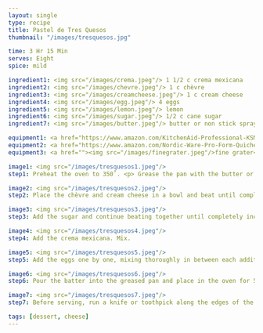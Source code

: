 ```yaml
---
layout: single
type: recipe
title: Pastel de Tres Quesos
thumbnail: "/images/tresquesos.jpg"

time: 3 Hr 15 Min
serves: Eight
spice: mild

ingredient1: <img src="/images/crema.jpeg"/> 1 1/2 c crema mexicana
ingredient2: <img src="/images/chevre.jpeg"/> 1 c chèvre
ingredient3: <img src="/images/creamcheese.jpeg"/> 1 c cream cheese
ingredient4: <img src="/images/egg.jpeg"/> 4 eggs
ingredient5: <img src="/images/lemon.jpeg"/> lemon
ingredient6: <img src="/images/sugar.jpeg"/> 1/2 c cane sugar
ingredient7: <img src="/images/butter.jpeg"/> butter or non stick spray for greasing pan

equipment1: <a href="https://www.amazon.com/KitchenAid-Professional-KSM6573CER-Stand-Empire/dp/B009LSIVCG/ref=as_li_ss_tl?ie=UTF8&qid=1486013886&sr=8-1&keywords=kitchen+aid+stand+mixer+pro&th=1&linkCode=ll1&tag=cilalime09-20&linkId=280bf0ecc0dbb90f4051435c215f8943"> <img src="/images/mixer.jpeg"/> mixer </a>
equipment2: <a href="https://www.amazon.com/Nordic-Ware-Pro-Form-Quiche-Interior/dp/B00004RFPV/ref=as_li_ss_tl?ie=UTF8&qid=1486013820&sr=8-4&keywords=tart+pan+removable+bottom&linkCode=ll1&tag=cilalime09-20&linkId=ebb0150d92e4e1ae0ea8e44eeb0cb4d6"> <img src="/images/tartpan.jpeg"/> baking dish with removable bottom </a>
equipment3: <a href=""><img src="/images/finegrater.jpeg"/>fine grater</a>

image1: <img src="/images/tresquesos1.jpeg"/>
step1: Preheat the oven to 350˚. <p> Grease the pan with the butter or non stick spray.

image2: <img src="/images/tresquesos2.jpeg"/>
step2: Place the chèvre and cream cheese in a bowl and beat until completely smooth. 

image3: <img src="/images/tresquesos3.jpeg"/>
step3: Add the sugar and continue beating together until completely incorporated and uniform.

image4: <img src="/images/tresquesos4.jpeg"/>
step4: Add the crema mexicana. Mix.

image5: <img src="/images/tresquesos5.jpeg"/>
step5: Add the eggs one by one, mixing thoroughly in between each addition and scraping the sides of the bowl.

image6: <img src="/images/tresquesos6.jpeg"/>
step6: Pour the batter into the greased pan and place in the oven for 5 minutes, and reduce the heat to 250˚. Bake the cake for an additional 60 minutes at the lower temperature. <p> Once the cake has finished baking, transfer the cake to a fridge to chill for at least 2 hours. </p>

image7: <img src="/images/tresquesos7.jpeg"/>
step7: Before serving, run a knife or toothpick along the edges of the pan to release the cake. Place the pan on an inverted bowl and carefully wiggle the edge of the pan from the removable bottom. Top with fresh berries and serve.

tags: [dessert, cheese]
---
```


